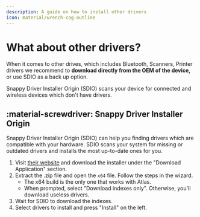 ```yaml
---
description: A guide on how to install other drivers
icon: material/wrench-cog-outline
---
```


# What about other drivers?

When it comes to other drives, which includes Bluetooth, Scanners, Printer drivers we recommend to **download directly from the OEM of the device,** or use SDIO as a back up option.

Snappy Driver Installer Origin (SDIO) scans your device for connected and wireless devices which don't have drivers.

## :material-screwdriver: Snappy Driver Installer Origin

Snappy Driver Installer Origin (SDIO) can help you finding drivers which are compatible with your hardware. SDIO scans your system for missing or outdated drivers and installs the most up-to-date ones for you.

1. Visit [their website](https://www.glenn.delahoy.com/snappy-driver-installer-origin) and download the installer under the "Download Application" section.
2. Extract the .zip file and open the ``x64`` file. Follow the steps in the wizard.
    * The x64 build is the only one that works with Atlas.
    * When prompted, select "Download indexes only". Otherwise, you'll download useless drivers.
3. Wait for SDIO to download the indexes.
4. Select drivers to install and press "Install" on the left.
